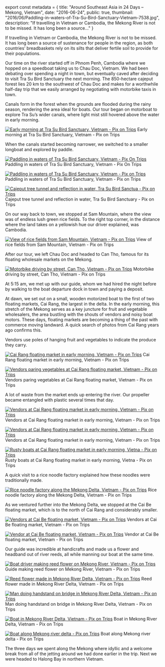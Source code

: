 export const metadata = { title: "Around Southeast Asia in 24 Days – Mekong, Vietnam", date: "2016-06-24", public: true, thumbnail: "2016/06/Paddling-in-waters-of-Tra-Su-Bird-Sanctuary-Vietnam-7538.jpg", description: "If travelling in Vietnam or Cambodia, the Mekong River is not to be missed. It has long been a source..." }

If travelling in Vietnam or Cambodia, the Mekong River is not to be missed. It has long been a source of sustenance for people in the region, as both countries’ breadbaskets rely on its silts that deliver fertile soil to provide for their populations.

Our time on the river started off in Phnom Penh, Cambodia where we hopped on a speedboat taking us to Chau Doc, Vietnam. We had been debating over spending a night in town, but eventually caved after deciding to visit Tra Su Bird Sanctuary the next morning. The 850-hectare cajeput forest lies 20 km to the southwest of Chau Doc and makes for a worthwhile half-day trip that we easily arranged by negotiating with motorbike taxis in town.

Canals form in the forest when the grounds are flooded during the rainy season, rendering the area ideal for boats. Our tour began on motorboat to explore Tra Su’s wider canals, where light mist still hovered above the water in early morning.

[![Early morning at Tra Su Bird Sanctuary, Vietnam - Pix on Trips](http://pixontrips.com/wp-content/uploads/2016/06/Early-morning-at-Tra-Su-Bird-Sanctuary-Vietnam-7547.jpg)](http://pixontrips.com/trips/around-southeast-asia-in-24-days-mekong/early-morning-at-tra-su-bird-sanctuary-vietnam-7547/) Early morning at Tra Su Bird Sanctuary, Vietnam - Pix on Trips

When the canals started becoming narrower, we switched to a smaller longboat and explored by paddle.

[![Paddling in waters of Tra Su Bird Sanctuary, Vietnam - Pix On Trips](http://pixontrips.com/wp-content/uploads/2016/06/Paddling-in-waters-of-Tra-Su-Bird-Sanctuary-Vietnam-7538.jpg)](http://pixontrips.com/trips/around-southeast-asia-in-24-days-mekong/paddling-in-waters-of-tra-su-bird-sanctuary-vietnam-7538/) Paddling in waters of Tra Su Bird Sanctuary, Vietnam - Pix On Trips

[![Paddling in waters of Tra Su Bird Sanctuary, Vietnam - Pix on Trips](http://pixontrips.com/wp-content/uploads/2016/06/Paddling-in-waters-of-Tra-Su-Bird-Sanctuary-Vietnam-7529.jpg)](http://pixontrips.com/trips/around-southeast-asia-in-24-days-mekong/paddling-in-waters-of-tra-su-bird-sanctuary-vietnam-7529/) Paddling in waters of Tra Su Bird Sanctuary, Vietnam - Pix on Trips

[![Cajeput tree tunnel and reflection in water, Tra Su Bird Sanctua - Pix on Trips](http://pixontrips.com/wp-content/uploads/2016/06/Cajeput-tree-tunnel-and-reflection-in-water-Tra-Su-Bird-Sanctua-7520.jpg)](http://pixontrips.com/trips/around-southeast-asia-in-24-days-mekong/cajeput-tree-tunnel-and-reflection-in-water-tra-su-bird-sanctua-7520/) Cajeput tree tunnel and reflection in water, Tra Su Bird Sanctuary - Pix on Trips

On our way back to town, we stopped at Sam Mountain, where the view was of endless lush green rice fields. To the right top corner, in the distance where the land takes on a yellowish hue our driver explained, was Cambodia.

[![View of rice fields from Sam Mountain, Vietnam - Pix on Trips](http://pixontrips.com/wp-content/uploads/2016/06/View-of-rice-fields-from-Sam-Mountain-Vietnam-7511.jpg)](http://pixontrips.com/trips/around-southeast-asia-in-24-days-mekong/view-of-rice-fields-from-sam-mountain-vietnam-7511/) View of rice fields from Sam Mountain, Vietnam - Pix on Trips

After our tour, we left Chau Doc and headed to Can Tho, famous for its floating wholesale markets on the Mekong.

[![Motorbike driving by street, Can Tho, Vietnam - Pix on Trips](http://pixontrips.com/wp-content/uploads/2016/06/Motorbike-driving-by-street-Can-Tho-Vietnam-7502.jpg)](http://pixontrips.com/trips/around-southeast-asia-in-24-days-mekong/motorbike-driving-by-street-can-tho-vietnam-7502/) Motorbike driving by street, Can Tho, Vietnam - Pix on Trips

At 5:15 am, we met up with our guide, whom we had hired the night before by walking to the boat departure dock in town and paying a deposit.

At dawn, we set out on a small, wooden motorized boat to the first of two floating markets, Cai Rang, the largest in the delta. In the early morning, this stretch of the Mekong serves as a key juncture for fruit and vegetable wholesalers, the area bustling with the shouts of vendors and noisy boat motors. These days, floating markets are becoming a thing of the past with commerce moving landward. A quick search of photos from Cai Rang years ago confirms this.

Vendors use poles of hanging fruit and vegetables to indicate the produce they carry.

[![Cai Rang floating market in early morning, Vietnam - Pix on Trips](http://pixontrips.com/wp-content/uploads/2016/06/Cai-Rang-floating-market-in-early-morning-Vietnam-7456.jpg)](http://pixontrips.com/trips/around-southeast-asia-in-24-days-mekong/cai-rang-floating-market-in-early-morning-vietnam-7456/) Cai Rang floating market in early morning, Vietnam - Pix on Trips

[![Vendors paring vegetables at Cai Rang floating market, Vietnam - Pix on Trips](http://pixontrips.com/wp-content/uploads/2016/06/Vendors-paring-vegetables-at-Cai-Rang-floating-market-Vietnam-1.jpg)](http://pixontrips.com/trips/around-southeast-asia-in-24-days-mekong/vendors-paring-vegetables-at-cai-rang-floating-market-vietnam-1/) Vendors paring vegetables at Cai Rang floating market, Vietnam - Pix on Trips

A lot of waste from the market ends up entering the river. Our propeller became entangled with plastic several times that day.

[![Vendors at Cai Rang floating market in early morning, Vietnam - Pix on Trips](http://pixontrips.com/wp-content/uploads/2016/06/Vendors-at-Cai-Rang-floating-market-in-early-morning-Vietnam-7465.jpg)](http://pixontrips.com/trips/around-southeast-asia-in-24-days-mekong/vendors-at-cai-rang-floating-market-in-early-morning-vietnam-7465/) Vendors at Cai Rang floating market in early morning, Vietnam - Pix on Trips

[![Vendors at Cai Rang floating market in early morning, Vietnam - Pix on Trips](http://pixontrips.com/wp-content/uploads/2016/06/Vendors-at-Cai-Rang-floating-market-in-early-morning-Vietnam-7483.jpg)](http://pixontrips.com/trips/around-southeast-asia-in-24-days-mekong/vendors-at-cai-rang-floating-market-in-early-morning-vietnam-7483/) Vendors at Cai Rang floating market in early morning, Vietnam - Pix on Trips

[![Rusty boats at Cai Rang floating market in early morning, Vietna - Pix on Trips](http://pixontrips.com/wp-content/uploads/2016/06/Rusty-boats-at-Cai-Rang-floating-market-in-early-morning-Vietna-7492.jpg)](http://pixontrips.com/trips/around-southeast-asia-in-24-days-mekong/rusty-boats-at-cai-rang-floating-market-in-early-morning-vietna-7492/) Rusty boats at Cai Rang floating market in early morning, Vietna - Pix on Trips

A quick visit to a rice noodle factory explained how these noodles were traditionally made.

[![Rice noodle factory along the Mekong Delta, Vietnam - Pix on Trips](http://pixontrips.com/wp-content/uploads/2016/06/Rice-noodle-factory-along-the-Mekong-Delta-Vietnam-7447.jpg)](http://pixontrips.com/trips/around-southeast-asia-in-24-days-mekong/rice-noodle-factory-along-the-mekong-delta-vietnam-7447/) Rice noodle factory along the Mekong Delta, Vietnam - Pix on Trips

As we ventured further into the Mekong Delta, we stopped at the Cai Be floating market, which is to the north of Cai Rang and considerably smaller.

[![Vendors at Cai Be floating market, Vietnam - Pix on Trips](http://pixontrips.com/wp-content/uploads/2016/06/Vendors-at-Cai-Be-floating-market-Vietnam-Pix-on-Trips.jpg)](http://pixontrips.com/trips/around-southeast-asia-in-24-days-mekong/vendors-at-cai-be-floating-market-vietnam-pix-on-trips/) Vendors at Cai Be floating market, Vietnam - Pix on Trips

[![Vendor at Cai Be floating market, Vietnam - Pix on Trips](http://pixontrips.com/wp-content/uploads/2016/06/Vendor-at-Cai-Be-floating-market-Vietnam-7420.jpg)](http://pixontrips.com/trips/around-southeast-asia-in-24-days-mekong/vendor-at-cai-be-floating-market-vietnam-7420/) Vendor at Cai Be floating market, Vietnam - Pix on Trips

Our guide was incredible at handicrafts and made us a flower and headband out of river reeds, all while manning our boat at the same time.

[![Boat driver making reed flower on Mekong River, Vietnam - Pix on Trips](http://pixontrips.com/wp-content/uploads/2016/06/Boat-driver-making-reed-flower-on-Mekong-River-Vietnam-7438.jpg)](http://pixontrips.com/trips/around-southeast-asia-in-24-days-mekong/boat-driver-making-reed-flower-on-mekong-river-vietnam-7438/) Guide making reed flower on Mekong River, Vietnam - Pix on Trips

[![Reed flower made in Mekong River Delta, Vietnam - Pix on Trips](http://pixontrips.com/wp-content/uploads/2016/06/Reed-flower-made-in-Mekong-River-Delta-Vietnam.jpg)](http://pixontrips.com/trips/around-southeast-asia-in-24-days-mekong/reed-flower-made-in-mekong-river-delta-vietnam/) Reed flower made in Mekong River Delta, Vietnam - Pix on Trips

[![Man doing handstand on bridge in Mekong River Delta, Vietnam - Pix on Trips](http://pixontrips.com/wp-content/uploads/2016/06/Man-doing-handstand-on-bridge-in-Mekong-River-Delta-Vietnam-7402.jpg)](http://pixontrips.com/trips/around-southeast-asia-in-24-days-mekong/man-doing-handstand-on-bridge-in-mekong-river-delta-vietnam-7402/) Man doing handstand on bridge in Mekong River Delta, Vietnam - Pix on Trips

[![Boat in Mekong River Delta, Vietnam - Pix on Trips](http://pixontrips.com/wp-content/uploads/2016/06/Boat-in-Mekong-River-Delta-Vietnam-7429.jpg)](http://pixontrips.com/trips/around-southeast-asia-in-24-days-mekong/boat-in-mekong-river-delta-vietnam-7429/) Boat in Mekong River Delta, Vietnam - Pix on Trips

[![Boat along Mekong river delta - Pix on Trips](http://pixontrips.com/wp-content/uploads/2016/06/Boat-along-Mekong-river-delta-Sent-from-Messenger-.jpg)](http://pixontrips.com/trips/around-southeast-asia-in-24-days-mekong/boat-along-mekong-river-delta-sent-from-messenger/) Boat along Mekong river delta - Pix on Trips

The three days we spent along the Mekong where idyllic and a welcome break from all of the jetting around we had done earlier in the trip. Next we were headed to Halong Bay in northern Vietnam.
